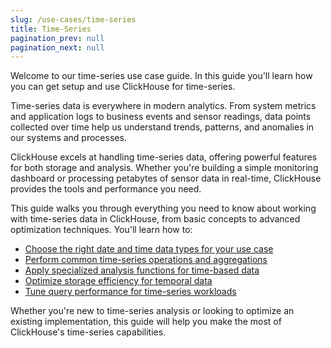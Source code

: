 ```yaml
---
slug: /use-cases/time-series
title: Time-Series
pagination_prev: null
pagination_next: null
---
```


Welcome to our time-series use case guide. In this guide you'll learn how you can get setup and use ClickHouse for time-series.

Time-series data is everywhere in modern analytics. From system metrics and application logs to business events and sensor readings, data points collected over time help us understand trends, patterns, and anomalies in our systems and processes.

ClickHouse excels at handling time-series data, offering powerful features for both storage and analysis. Whether you're building a simple monitoring dashboard or processing petabytes of sensor data in real-time, ClickHouse provides the tools and performance you need.

This guide walks you through everything you need to know about working with time-series data in ClickHouse, from basic concepts to advanced optimization techniques. You'll learn how to:

* [Choose the right date and time data types for your use case](./date-time-data-types.md)
* [Perform common time-series operations and aggregations](./basic-operations.md)
* [Apply specialized analysis functions for time-based data](./analysis-functions.md)
* [Optimize storage efficiency for temporal data](./storage-efficiency.md)
* [Tune query performance for time-series workloads](./query-performance.md)

Whether you're new to time-series analysis or looking to optimize an existing implementation, this guide will help you make the most of ClickHouse's time-series capabilities.
